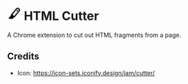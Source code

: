 # <img src="./logo.svg" width="32"> HTML Cutter

A Chrome extension to cut out HTML fragments from a page.


## Credits

- Icon: https://icon-sets.iconify.design/jam/cutter/

